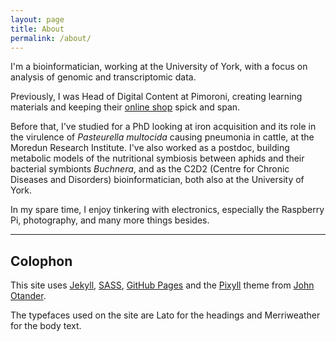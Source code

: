 ```yaml
---
layout: page
title: About
permalink: /about/
---
```


I'm a bioinformatician, working at the University of York, with a focus on 
analysis of genomic and transcriptomic data.

Previously, I was Head of Digital Content at Pimoroni, creating learning 
materials and keeping their [online shop](https://shop.pimoroni.com/) spick and 
span.

Before that, I've studied for a PhD looking at iron acquisition and its role in
the virulence of *Pasteurella multocida* causing pneumonia in cattle, at the
Moredun Research Institute. I've also worked as a postdoc, building metabolic
models of the nutritional symbiosis between aphids and their bacterial
symbionts *Buchnera*, and as the C2D2 (Centre for Chronic Diseases and Disorders) 
bioinformatician, both also at the University of York.

In my spare time, I enjoy tinkering with electronics, especially the Raspberry
Pi, photography, and many more things besides.

----------

## Colophon

This site uses [Jekyll](http://jekyllrb.com), [SASS](http://sass-lang.com),
[GitHub Pages](https://pages.github.com)
and the [Pixyll](http://pixyll.com) theme from
[John Otander](http://johnotander.com).

The typefaces used on the site are Lato for the headings and Merriweather for the
body text.
